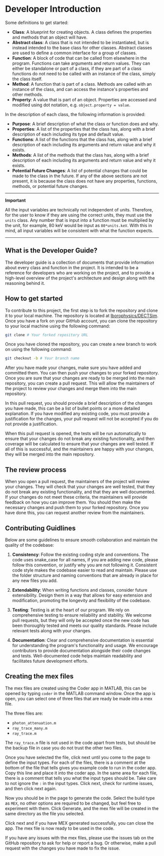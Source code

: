 # Developer Introduction

Some definitions to get started:

- **Class**: A blueprint for creating objects. A class defines the properties and methods that an object will have.
- **Abstract class**: A class that is not intended to be instantiated, but is instead intended to the base class for other classes. Abstract classes are used to define a common interface for a group of classes.
- **Function**: A block of code that can be called from elsewhere in the program. Functions can take arguments and return values. They can either be standalone or part of a class, if they are part of a class functions do not need to be called with an instance of the class, simply the class itself.
- **Method**: A function that is part of a class. Methods are called with an instance of the class, and can access the instance's properties and other methods.
- **Property**: A value that is part of an object. Properties are accessed and modified using dot notation, e.g. `object.property = value`.

In the description of each class, the following information is provided:
- **Purpose**: A brief description of what the class or function does and why.
- **Properties**: A list of the properties that the class has, along with a brief description of each including its type and default value.
- **Functions**: A list of the functions that the class has, along with a brief description of each including its arguments and return value and why it exists.
- **Methods**: A list of the methods that the class has, along with a brief description of each including its arguments and return value and why it exists.
- **Potential Future Changes**: A list of potential changes that could be made to the class in the future.
If any of the above sections are not present, it is because the class does not have any properties, functions, methods, or potential future changes.

---
**Important**

All the input variables are technically not independent of units. Therefore, for the user to know if they are using the correct units, they must use the `units` class. Any number that is input into a function must be multiplied by the unit, for example, 80 keV would be input as `80*units.keV`. With this in mind, all input variables will be consistent with what the function expects.

---

## What is the Developer Guide?

The developer guide is a collection of documents that provide information about every class and function in the project. It is intended to be a reference for developers who are working on the project, and to provide a high-level overview of the project's architecture and design along with the reasoning behind it.

## How to get started

To contribute to this project, the first step is to fork the repository and clone it to your local machine. The repository is located at [lborophysics/DECTSim](https://github.com/lborophysics/DECTSim). Once you have a fork on your GitHub account, you can clone the repository to your local machine using the following command:

```bash
git clone # Your forked repository URL
```

Once you have cloned the repository, you can create a new branch to work on using the following command:

```bash
git checkout -b # Your branch name
```

After you have made your changes, make sure you have added and committed them. You can then push your changes to your forked repository. Once you are sure that your changes are ready to be merged into the main repository, you can create a pull request. This will allow the maintainers of the project to review your changes and merge them into the main repository. 

In this pull request, you should provide a brief description of the changes you have made, this can be a list of bullet points or a more detailed explanation. If you have modified any existing code, you must provide a justification for the changes, your pull request will not be accepted if you do not provide a justification. 

When this pull request is opened, the tests will be run automatically to ensure that your changes do not break any existing functionality, and then coverage will be calculated to ensure that your changes are well tested. If all of this is successful, and the maintainers are happy with your changes, they will be merged into the main repository.

## The review process

When you open a pull request, the maintainers of the project will review your changes. They will check that your changes are well tested, that they do not break any existing functionality, and that they are well documented. If your changes do not meet these criteria, the maintainers will provide feedback on how you can improve them. You should then make the necessary changes and push them to your forked repository. Once you have done this, you can request another review from the maintainers.

## Contributing Guidlines

Below are some guidelines to ensure smooth collaboration and maintain the quality of the codebase:

1. **Consistency**: Follow the existing coding style and conventions. The code uses snake_case for all names, if you are adding new code, please follow this convention, or justify why you are not following it. Consistent code style makes the codebase easier to read and maintain. Please use the folder structure and naming conventions that are already in place for any new files you add.

2. **Extendability**: When writing functions and classes, consider future extensibility. Design them in a way that allows for easy extension and modification, promoting the longevity and flexibility of the codebase.

3. **Testing**: Testing is at the heart of our program. We rely on comprehensive testing to ensure reliability and stability. We welcome pull requests, but they will only be accepted once the new code has been thoroughly tested and meets our quality standards. Please include relevant tests along with your changes.

4. **Documentation**: Clear and comprehensive documentation is essential for understanding the program's functionality and usage. We encourage contributors to provide documentation alongside their code changes and tests. Well-documented code helps maintain readability and facilitates future development efforts.


## Creating the mex files
The mex files are created using the Coder app in MATLAB, this can be opened by typing `coder` in the MATLAB command window. Once the app is open, you can select one of three files that are ready be made into a mex file. 

The three files are: 
- `photon_attenuation.m`
- `ray_trace_many.m`
- `ray_trace.m`

The `ray_trace.m` file is not used in the code apart from tests, but should be the backup file in case you do not trust the other two files.

Once you have selected the file, click next until you come to the page to define the input types. For each of the files, there is a comment at the bottom of the file that tells gives you example code to run in the coder app. Copy this line and place it into the coder app. In the same area for each file, there is a comment that tells you what the input types should be. Take care to not ignore the `:` in the input types. Click next, check for runtime issues, and then click next again. 

Now you should be in the page to generate the code. Select the build type as `MEX`, no other options are required to be changed, but feel free to experiment with them. Click Generate, and the mex file will be created in the same directory as the file you selected.

Click next and if you have MEX generated successfully, you can close the app. The mex file is now ready to be used in the code.

If you have any issues with the mex files, please use the issues tab on the GitHub repository to ask for help or report a bug. Or otherwise, make a pull request with the changes you have made to fix the issue.